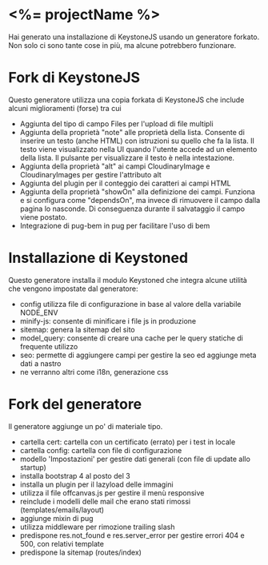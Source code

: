 <%= projectName %>
=====================

Hai generato una installazione di KeystoneJS usando un generatore forkato.  
Non solo ci sono tante cose in più, ma alcune potrebbero funzionare.

# Fork di KeystoneJS
Questo generatore utilizza una copia forkata di KeystoneJS che include alcuni miglioramenti (forse) tra cui
- Aggiunta del tipo di campo Files per l'upload di file multipli
- Aggiunta della proprietà "note" alle proprietà della lista. Consente di inserire un testo (anche HTML) con istruzioni su quello che fa la lista. Il testo viene visualizzato nella UI quando l'utente accede ad un elemento della lista. Il pulsante per visualizzare il testo è nella intestazione.
- Aggiunta della proprietà "alt" ai campi CloudinaryImage e CloudinaryImages per gestire l'attributo alt
- Aggiunta del plugin per il conteggio dei caratteri ai campi HTML
- Aggiunta della proprietà "showOn" alla definizione dei campi. Funziona e si configura come "dependsOn", ma invece di rimuovere il campo dalla pagina lo nasconde. Di conseguenza durante il salvataggio il campo viene postato.
- Integrazione di pug-bem in pug per facilitare l'uso di bem

# Installazione di Keystoned
Questo generatore installa il modulo Keystoned che integra alcune utilità che vengono impostate dal generatore:
- config utilizza file di configurazione in base al valore della variabile NODE_ENV
- minify-js: consente di minificare i file js in produzione
- sitemap: genera la sitemap del sito
- model_query: consente di creare una cache per le query statiche di frequente utilizzo
- seo: permette di aggiungere campi per gestire la seo ed aggiunge meta dati a nastro
- ne verranno altri come i18n, generazione css
 
# Fork del generatore
Il generatore aggiunge un po' di materiale tipo.
- cartella cert: cartella con un certificato (errato) per i test in locale
- cartella config: cartella con file di configurazione
- modello 'Impostazioni' per gestire dati generali (con file di update allo startup)
- installa bootstrap 4 al posto del 3
- installa un plugin per il lazyload delle immagini
- utilizza il file offcanvas.js per gestire il menù responsive
- reinclude i modelli delle mail che erano stati rimossi (templates/emails/layout)
- aggiunge mixin di pug
- utilizza middleware per rimozione trailing slash
- predispone res.not_found e res.server_error per gestire errori 404 e 500, con relativi template
- predispone la sitemap (routes/index)

